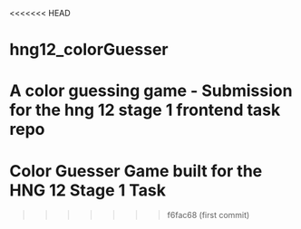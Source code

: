 <<<<<<< HEAD
# hng12_colorGuesser
A color guessing game - Submission for the hng 12 stage 1 frontend task repo
=======
# Color Guesser Game built for the HNG 12 Stage 1 Task
>>>>>>> f6fac68 (first commit)
